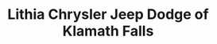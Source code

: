 ---
title: "Lithia Chrysler Jeep Dodge of Klamath Falls"
url: /klamath-falls/lithia-chrysler-jeep-dodge-of-klamath-falls/
shop: Autohaus
---